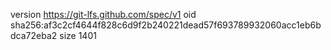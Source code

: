version https://git-lfs.github.com/spec/v1
oid sha256:af3c2cf4644f828c6d9f2b240221dead57f693789932060acc1eb6bdca72eba2
size 1401

